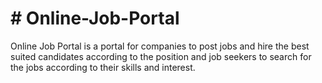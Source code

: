 <h1># Online-Job-Portal</h1>
Online Job Portal is a portal for companies to post jobs and hire the best suited candidates according to the position and job seekers to search for the jobs according to their skills and interest.
